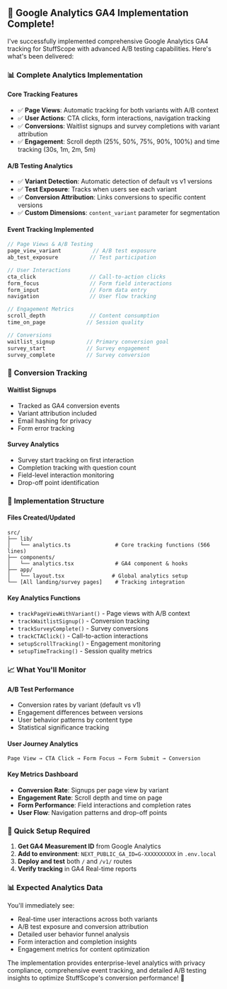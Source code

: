 ## 🎉 Google Analytics GA4 Implementation Complete!

I've successfully implemented comprehensive Google Analytics GA4 tracking for StuffScope with advanced A/B testing capabilities. Here's what's been delivered:

### 📊 **Complete Analytics Implementation**

#### **Core Tracking Features**
- ✅ **Page Views**: Automatic tracking for both variants with A/B context
- ✅ **User Actions**: CTA clicks, form interactions, navigation tracking
- ✅ **Conversions**: Waitlist signups and survey completions with variant attribution
- ✅ **Engagement**: Scroll depth (25%, 50%, 75%, 90%, 100%) and time tracking (30s, 1m, 2m, 5m)

#### **A/B Testing Analytics**
- ✅ **Variant Detection**: Automatic detection of default vs v1 versions
- ✅ **Test Exposure**: Tracks when users see each variant
- ✅ **Conversion Attribution**: Links conversions to specific content versions
- ✅ **Custom Dimensions**: `content_variant` parameter for segmentation

#### **Event Tracking Implemented**
```javascript
// Page Views & A/B Testing
page_view_variant          // A/B test exposure
ab_test_exposure          // Test participation

// User Interactions  
cta_click                 // Call-to-action clicks
form_focus                // Form field interactions
form_input                // Form data entry
navigation                // User flow tracking

// Engagement Metrics
scroll_depth              // Content consumption
time_on_page             // Session quality

// Conversions
waitlist_signup          // Primary conversion goal
survey_start             // Survey engagement
survey_complete          // Survey conversion
```

### 🎯 **Conversion Tracking**

#### **Waitlist Signups**
- Tracked as GA4 conversion events
- Variant attribution included
- Email hashing for privacy
- Form error tracking

#### **Survey Analytics**
- Survey start tracking on first interaction
- Completion tracking with question count
- Field-level interaction monitoring
- Drop-off point identification

### 🔧 **Implementation Structure**

#### **Files Created/Updated**
```
src/
├── lib/
│   └── analytics.ts              # Core tracking functions (566 lines)
├── components/
│   └── analytics.tsx             # GA4 component & hooks
├── app/
│   └── layout.tsx               # Global analytics setup
└── [All landing/survey pages]    # Tracking integration
```

#### **Key Analytics Functions**
- `trackPageViewWithVariant()` - Page views with A/B context
- `trackWaitlistSignup()` - Conversion tracking
- `trackSurveyComplete()` - Survey conversions
- `trackCTAClick()` - Call-to-action interactions
- `setupScrollTracking()` - Engagement monitoring
- `setupTimeTracking()` - Session quality metrics

### 📈 **What You'll Monitor**

#### **A/B Test Performance**
- Conversion rates by variant (default vs v1)
- Engagement differences between versions
- User behavior patterns by content type
- Statistical significance tracking

#### **User Journey Analytics**
```
Page View → CTA Click → Form Focus → Form Submit → Conversion
```

#### **Key Metrics Dashboard**
- **Conversion Rate**: Signups per page view by variant
- **Engagement Rate**: Scroll depth and time on page
- **Form Performance**: Field interactions and completion rates
- **User Flow**: Navigation patterns and drop-off points

### 🚀 **Quick Setup Required**

1. **Get GA4 Measurement ID** from Google Analytics
2. **Add to environment**: `NEXT_PUBLIC_GA_ID=G-XXXXXXXXXX` in `.env.local`
3. **Deploy and test** both `/` and `/v1/` routes
4. **Verify tracking** in GA4 Real-time reports

### 📊 **Expected Analytics Data**

You'll immediately see:
- Real-time user interactions across both variants
- A/B test exposure and conversion attribution
- Detailed user behavior funnel analysis
- Form interaction and completion insights
- Engagement metrics for content optimization

The implementation provides enterprise-level analytics with privacy compliance, comprehensive event tracking, and detailed A/B testing insights to optimize StuffScope's conversion performance! 🎯
